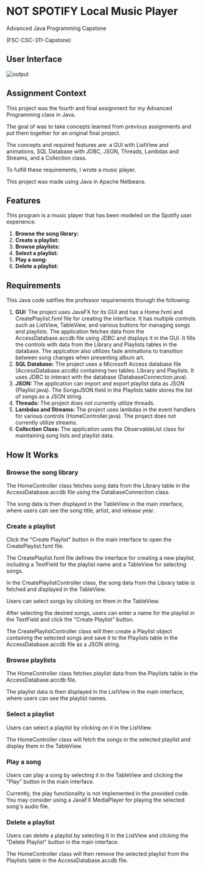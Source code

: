 # NOT SPOTIFY Local Music Player

Advanced Java Programming Capstone

(FSC-CSC-311-Capstone)

## User Interface

![output]([Demo.mp4](https://github.com/alexander-harmaty/NOT-SPOTIFY-Local-Music-Player/assets/92049896/34a3e077-7e22-4ddf-812a-36c36534d17c))

## Assignment Context

This project was the fourth and final assignment for my Advanced Programming class in Java.

The goal of was to take concepts learned from previous assignments and put them together for an original final project.

The concepts and required features are: a GUI with ListView and animations, SQL Database with JDBC, JSON, Threads, Lambdas and Streams, and a Collection class.

To fulfill these requirements, I wrote a music player. 

This project was made using Java in Apache Netbeans.

## Features

This program is a music player that has been modeled on the Spotify user experience.

1. **Browse the song library:**
2. **Create a playlist:**
3. **Browse playlists:**
4. **Select a playlist:**
5. **Play a song:**
6. **Delete a playlist:**

## Requirements

This Java code satifies the professor requirements thorugh the following:

1. **GUI:** 
The project uses JavaFX for its GUI and has a Home.fxml and CreatePlaylist.fxml file for creating the interface.
It has multiple controls such as ListView, TableView, and various buttons for managing songs and playlists.
The application fetches data from the AccessDatabase.accdb file using JDBC and displays it in the GUI.
It fills the controls with data from the Library and Playlists tables in the database.
The applcation also utilizes fade animations to transition between song changes when presenting album art.
2. **SQL Database:**
The project uses a Microsoft Access database file (AccessDatabase.accdb) containing two tables: Library and Playlists.
It uses JDBC to interact with the database (DatabaseConnection.java).
3. **JSON:**
The application can import and export playlist data as JSON (Playlist.java).
The SongsJSON field in the Playlists table stores the list of songs as a JSON string. 
4. **Threads:**
The project does not currently utilize threads.
5. **Lambdas and Streams:**
The project uses lambdas in the event handlers for various controls (HomeController.java).
The project does not currently utilize streams.
6. **Collection Class:**
The application uses the ObservableList class for maintaining song lists and playlist data.

## How It Works

### Browse the song library

The HomeController class fetches song data from the Library table in the AccessDatabase.accdb file using the DatabaseConnection class.

The song data is then displayed in the TableView in the main interface, where users can see the song title, artist, and release year.

### Create a playlist

Click the "Create Playlist" button in the main interface to open the CreatePlaylist.fxml file.

The CreatePlaylist.fxml file defines the interface for creating a new playlist, including a TextField for the playlist name and a TableView for selecting songs.

In the CreatePlaylistController class, the song data from the Library table is fetched and displayed in the TableView.

Users can select songs by clicking on them in the TableView.

After selecting the desired songs, users can enter a name for the playlist in the TextField and click the "Create Playlist" button.

The CreatePlaylistController class will then create a Playlist object containing the selected songs and save it to the Playlists table in the AccessDatabase.accdb file as a JSON string.

### Browse playlists

The HomeController class fetches playlist data from the Playlists table in the AccessDatabase.accdb file.

The playlist data is then displayed in the ListView in the main interface, where users can see the playlist names.

### Select a playlist

Users can select a playlist by clicking on it in the ListView.

The HomeController class will fetch the songs in the selected playlist and display them in the TableView.

### Play a song

Users can play a song by selecting it in the TableView and clicking the "Play" button in the main interface.

Currently, the play functionality is not implemented in the provided code. You may consider using a JavaFX MediaPlayer for playing the selected song's audio file.

### Delete a playlist

Users can delete a playlist by selecting it in the ListView and clicking the "Delete Playlist" button in the main interface.

The HomeController class will then remove the selected playlist from the Playlists table in the AccessDatabase.accdb file.
